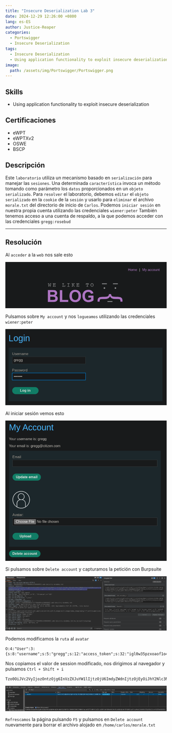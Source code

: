 ```yaml
---
title: "Insecure Deserialization Lab 3"
date: 2024-12-29 12:26:00 +0800
lang: es-ES
author: Justice-Reaper
categories:
  - Portswigger
  - Insecure Deserialization
tags:
  - Insecure Deserialization
  - Using application functionality to exploit insecure deserialization
image:
  path: /assets/img/Portswigger/Portswigger.png
---
```


## Skills

- Using application functionality to exploit insecure deserialization

## Certificaciones

- eWPT
- eWPTXv2
- OSWE
- BSCP
  
## Descripción

Este `laboratorio` utiliza un mecanismo basado en `serialización` para manejar las `sesiones`. Una determinada `característica` invoca un método tomando como parámetro los `datos` proporcionados en un `objeto serializado`. Para `resolver` el laboratorio, debemos `editar` el `objeto serializado` en la `cookie` de la `sesión` y usarlo para `eliminar` el archivo `morale.txt` del directorio de inicio de `Carlos`. Podemos `iniciar sesión` en nuestra propia cuenta utilizando las credenciales `wiener:peter` También tenemos acceso a una cuenta de respaldo, a la que podemos acceder con las credenciales `gregg:rosebud`

---

## Resolución

Al `acceder` a la `web` nos sale esto

![](/assets/img/Insecure-Deserialization-Lab-3/image_1.png)

Pulsamos sobre `My account` y nos `logueamos` utilizando las credenciales `wiener:peter`

![](/assets/img/Insecure-Deserialization-Lab-3/image_2.png)

Al iniciar sesión vemos esto

![](/assets/img/Insecure-Deserialization-Lab-3/image_3.png)

Si pulsamos sobre `Delete account` y capturamos la petición con Burpsuite

![](/assets/img/Insecure-Deserialization-Lab-3/image_4.png)

Podemos modificamos la `ruta` al `avatar`

```
O:4:"User":3:{s:8:"username";s:5:"gregg";s:12:"access_token";s:32:"igl0w35pzxoaof1o4fsavaudvun2e95u";s:11:"avatar_link";s:23:"/home/carlos/morale.txt";}
```

Nos copiamos el valor de session modificado, nos dirigimos al navegador y pulsamos `Ctrl + Shift + i`

```
Tzo0OiJVc2VyIjozOntzOjg6InVzZXJuYW1lIjtzOjU6ImdyZWdnIjtzOjEyOiJhY2Nlc3NfdG9rZW4iO3M6MzI6ImpxeHFjYTFsNDYxY2o2ZHcxeDI0YndmM2NxaWx1NnU5IjtzOjExOiJhdmF0YXJfbGluayI7czoyMzoiL2hvbWUvY2FybG9zL21vcmFsZS50eHQiO30=
```

![](/assets/img/Insecure-Deserialization-Lab-3/image_5.png)

`Refrescamos` la página pulsando `F5` y pulsamos en `Delete account` nuevamente para borrar el archivo alojado en `/home/carlos/morale.txt`

